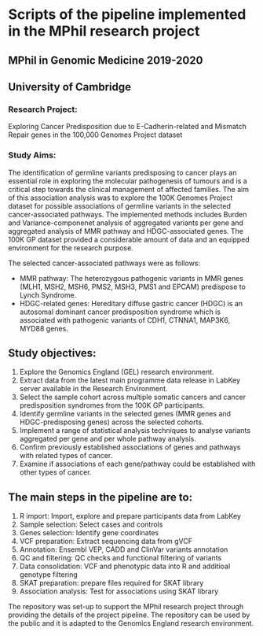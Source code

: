 # Scripts of the pipeline implemented in the MPhil research project

## MPhil in Genomic Medicine 2019-2020
## University of Cambridge

### Research Project:
Exploring Cancer Predisposition due to E-Cadherin-related and Mismatch Repair genes in the 100,000 Genomes Project dataset

### Study Aims:

The identification of germline variants predisposing to cancer plays an essential role in exploring the molecular pathogenesis of tumours and is a critical step towards the clinical management of affected families.
The aim of this association analysis was to explore the 100K Genomes Project dataset for possible associations of germline variants in the selected cancer-associated pathways. 
The implemented methods includes Burden and Variance-componenet analysis of aggregated variants per gene and aggregated analysis of MMR pathway and HDGC-associated genes.
The 100K GP dataset provided a considerable amount of data and an equipped environment for the research purpose.

The selected cancer-associated pathways were as follows:
-	MMR pathway: The heterozygous pathogenic variants in MMR genes (MLH1, MSH2, MSH6, PMS2, MSH3, PMS1 and EPCAM) predispose to Lynch Syndrome. 
-	HDGC-related genes: Hereditary diffuse gastric cancer (HDGC) is an autosomal dominant cancer predisposition syndrome which is associated with pathogenic variants of CDH1, CTNNA1, MAP3K6, MYD88 genes.

## Study objectives: 

1. Explore the Genomics England (GEL) research environment.
2. Extract data from the latest main programme data release in LabKey server available in the Research Environment.
3. Select the sample cohort across multiple somatic cancers and cancer predisposition syndromes from the 100K GP participants.
4. Identify germline variants in the selected genes (MMR genes and HDGC-predisposing genes) across the selected cohorts.
5. Implement a range of statistical analysis techniques to analyse variants aggregated per gene and per whole pathway analysis.
6. Confirm previously established associations of genes and pathways with related types of cancer.
7. Examine if associations of each gene/pathway could be established with other types of cancer.

## The main steps in the pipeline are to:

1. R import: Import, explore and prepare participants data from LabKey
2. Sample selection: Select cases and controls
3. Genes selection: Identify gene coordinates
4. VCF preparation: Extract sequencing data from gVCF
5. Annotation: Ensembl VEP, CADD and ClinVar variants annotation 
6. QC and filtering: QC checks and functional filtering of variants
7. Data consolidation: VCF and phenotypic data into R and additioal genotype filtering
8. SKAT preparation: prepare files required for SKAT library 
9. Association analysis: Test for associations using SKAT library

The repository was set-up to support the MPhil research project through providing the details of the project pipeline.
The repository can be used by the public and it is adapted to the Genomics England research environment.

